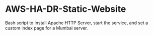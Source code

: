 # AWS-HA-DR-Static-Website
Bash script to install Apache HTTP Server, start the service, and set a custom index page for a Mumbai server.
